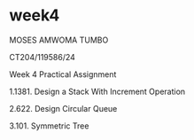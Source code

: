 # week4
MOSES AMWOMA TUMBO

CT204/119586/24

Week 4 Practical Assignment

1.1381. Design a Stack With Increment Operation

2.622. Design Circular Queue

3.101. Symmetric Tree
